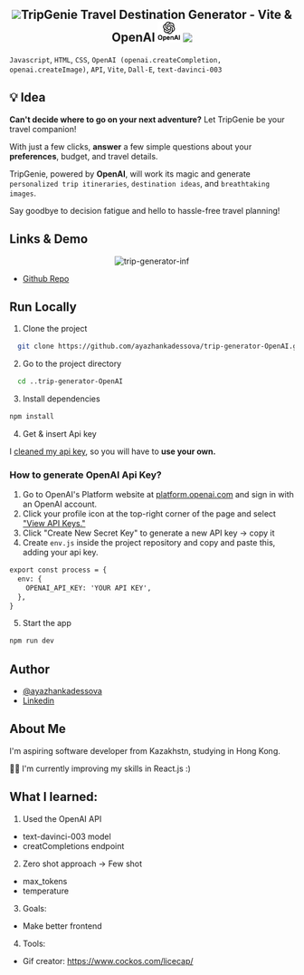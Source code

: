 <h2 align="center">
 <img src="https://media.giphy.com/media/fGL6oc26zsv6sA1sLx/giphy.gif" width="90">TripGenie Travel Destination Generator - Vite & OpenAI <img src="images/OpenAIlogo.png" alt="OpenAI Logo" width="40">  <img src="https://media.giphy.com/media/fGL6oc26zsv6sA1sLx/giphy.gif" width="90">
</h2>

`Javascript`, `HTML`, `CSS`, `OpenAI (openai.createCompletion, openai.createImage)`, `API`, `Vite`, `Dall-E`, `text-davinci-003`

## 💡 Idea

**Can't decide where to go on your next adventure?** Let TripGenie be your travel companion! 

With just a few clicks, **answer** a few simple questions about your **preferences**, budget, and travel details. 

TripGenie, powered by **OpenAI**, will work its magic and generate `personalized trip itineraries`, `destination ideas`, and `breathtaking images`. 

Say goodbye to decision fatigue and hello to hassle-free travel planning!

## Links & Demo

<p align="center">
<img src="https://github.com/ayazhankadessova/trip-generator-OpenAI/assets/86869537/8a93377f-859c-42be-b39e-3b13304e062f" width="800" alt="trip-generator-inf">
</p>

- [Github Repo](https://github.com/ayazhankadessova/trip-generator-with-OpenAI)

## Run Locally

1. Clone the project

```bash
  git clone https://github.com/ayazhankadessova/trip-generator-OpenAI.git
```

2. Go to the project directory

```bash
  cd ..trip-generator-OpenAI
```

3. Install dependencies

```bash
npm install
```

4. Get & insert Api key

I [cleaned my api key](https://til.simonwillison.net/git/rewrite-repo-remove-secrets), so you will have to **use your own.**

### How to generate OpenAI Api Key?

1. Go to OpenAI's Platform website at [platform.openai.com](https://platform.openai.com) and sign in with an OpenAI account.
2. Click your profile icon at the top-right corner of the page and select ["View API Keys."](https://platform.openai.com/account/api-keys)
3. Click "Create New Secret Key" to generate a new API key -> copy it
4. Create `env.js` inside the project repository and copy and paste this, adding your api key.

```
export const process = {
  env: {
    OPENAI_API_KEY: 'YOUR API KEY',
  },
}
```

5. Start the app

```bash
npm run dev
```

## Author

- [@ayazhankadessova](https://github.com/ayazhankadessova)
- [Linkedin](https://www.linkedin.com/in/ayazhankad/)

## About Me

I'm aspiring software developer from Kazakhstn, studying in Hong Kong.

👩‍💻 I'm currently improving my skills in React.js :)

## What I learned:

1. Used the OpenAI API

- text-davinci-003 model
- creatCompletions endpoint

2. Zero shot approach -> Few shot

- max_tokens
- temperature

3. Goals:

- Make better frontend

4. Tools:

- Gif creator: https://www.cockos.com/licecap/
